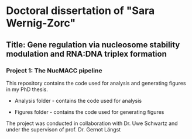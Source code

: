 # Doctoral dissertation of "Sara Wernig-Zorc"
## Title: Gene regulation via nucleosome stability modulation and RNA:DNA triplex formation

### Project 1: The NucMACC pipeline

This repository contains the code used for analysis and generating figures in my PhD thesis. 

* Analysis folder - contains the code used for analysis

* Figures folder - contains the code used for generating figures

The project was conducted in collaboration with Dr. Uwe Schwartz and under the supervison of prof. Dr. Gernot Längst
